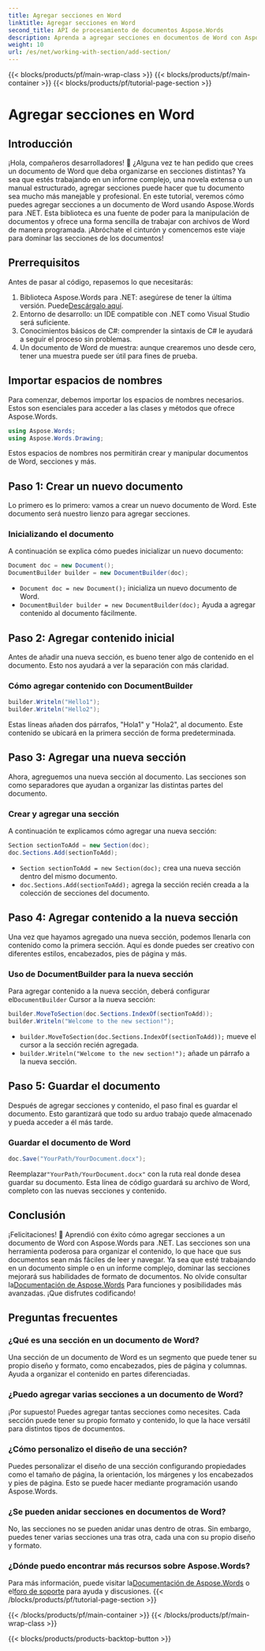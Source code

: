 ```yaml
---
title: Agregar secciones en Word
linktitle: Agregar secciones en Word
second_title: API de procesamiento de documentos Aspose.Words
description: Aprenda a agregar secciones en documentos de Word con Aspose.Words para .NET. Esta guía cubre todo, desde la creación de un documento hasta la adición y administración de secciones.
weight: 10
url: /es/net/working-with-section/add-section/
---
```


{{< blocks/products/pf/main-wrap-class >}}
{{< blocks/products/pf/main-container >}}
{{< blocks/products/pf/tutorial-page-section >}}

# Agregar secciones en Word


## Introducción

¡Hola, compañeros desarrolladores! 👋 ¿Alguna vez te han pedido que crees un documento de Word que deba organizarse en secciones distintas? Ya sea que estés trabajando en un informe complejo, una novela extensa o un manual estructurado, agregar secciones puede hacer que tu documento sea mucho más manejable y profesional. En este tutorial, veremos cómo puedes agregar secciones a un documento de Word usando Aspose.Words para .NET. Esta biblioteca es una fuente de poder para la manipulación de documentos y ofrece una forma sencilla de trabajar con archivos de Word de manera programada. ¡Abróchate el cinturón y comencemos este viaje para dominar las secciones de los documentos!

## Prerrequisitos

Antes de pasar al código, repasemos lo que necesitarás:

1.  Biblioteca Aspose.Words para .NET: asegúrese de tener la última versión. Puede[Descárgalo aquí](https://releases.aspose.com/words/net/).
2. Entorno de desarrollo: un IDE compatible con .NET como Visual Studio será suficiente.
3. Conocimientos básicos de C#: comprender la sintaxis de C# le ayudará a seguir el proceso sin problemas.
4. Un documento de Word de muestra: aunque crearemos uno desde cero, tener una muestra puede ser útil para fines de prueba.

## Importar espacios de nombres

Para comenzar, debemos importar los espacios de nombres necesarios. Estos son esenciales para acceder a las clases y métodos que ofrece Aspose.Words.

```csharp
using Aspose.Words;
using Aspose.Words.Drawing;
```

Estos espacios de nombres nos permitirán crear y manipular documentos de Word, secciones y más.

## Paso 1: Crear un nuevo documento

Lo primero es lo primero: vamos a crear un nuevo documento de Word. Este documento será nuestro lienzo para agregar secciones.

### Inicializando el documento

A continuación se explica cómo puedes inicializar un nuevo documento:

```csharp
Document doc = new Document();
DocumentBuilder builder = new DocumentBuilder(doc);
```

- `Document doc = new Document();` inicializa un nuevo documento de Word.
- `DocumentBuilder builder = new DocumentBuilder(doc);` Ayuda a agregar contenido al documento fácilmente.

## Paso 2: Agregar contenido inicial

Antes de añadir una nueva sección, es bueno tener algo de contenido en el documento. Esto nos ayudará a ver la separación con más claridad.

### Cómo agregar contenido con DocumentBuilder

```csharp
builder.Writeln("Hello1");
builder.Writeln("Hello2");
```

Estas líneas añaden dos párrafos, "Hola1" y "Hola2", al documento. Este contenido se ubicará en la primera sección de forma predeterminada.

## Paso 3: Agregar una nueva sección

Ahora, agreguemos una nueva sección al documento. Las secciones son como separadores que ayudan a organizar las distintas partes del documento.

### Crear y agregar una sección

A continuación te explicamos cómo agregar una nueva sección:

```csharp
Section sectionToAdd = new Section(doc);
doc.Sections.Add(sectionToAdd);
```

- `Section sectionToAdd = new Section(doc);` crea una nueva sección dentro del mismo documento.
- `doc.Sections.Add(sectionToAdd);` agrega la sección recién creada a la colección de secciones del documento.

## Paso 4: Agregar contenido a la nueva sección

Una vez que hayamos agregado una nueva sección, podemos llenarla con contenido como la primera sección. Aquí es donde puedes ser creativo con diferentes estilos, encabezados, pies de página y más.

### Uso de DocumentBuilder para la nueva sección

 Para agregar contenido a la nueva sección, deberá configurar el`DocumentBuilder` Cursor a la nueva sección:

```csharp
builder.MoveToSection(doc.Sections.IndexOf(sectionToAdd));
builder.Writeln("Welcome to the new section!");
```

- `builder.MoveToSection(doc.Sections.IndexOf(sectionToAdd));` mueve el cursor a la sección recién agregada.
- `builder.Writeln("Welcome to the new section!");` añade un párrafo a la nueva sección.

## Paso 5: Guardar el documento

Después de agregar secciones y contenido, el paso final es guardar el documento. Esto garantizará que todo su arduo trabajo quede almacenado y pueda acceder a él más tarde.

### Guardar el documento de Word

```csharp
doc.Save("YourPath/YourDocument.docx");
```

 Reemplazar`"YourPath/YourDocument.docx"` con la ruta real donde desea guardar su documento. Esta línea de código guardará su archivo de Word, completo con las nuevas secciones y contenido.

## Conclusión

 ¡Felicitaciones! 🎉 Aprendió con éxito cómo agregar secciones a un documento de Word con Aspose.Words para .NET. Las secciones son una herramienta poderosa para organizar el contenido, lo que hace que sus documentos sean más fáciles de leer y navegar. Ya sea que esté trabajando en un documento simple o en un informe complejo, dominar las secciones mejorará sus habilidades de formato de documentos. No olvide consultar la[Documentación de Aspose.Words](https://reference.aspose.com/words/net/) Para funciones y posibilidades más avanzadas. ¡Que disfrutes codificando!

## Preguntas frecuentes

### ¿Qué es una sección en un documento de Word?

Una sección de un documento de Word es un segmento que puede tener su propio diseño y formato, como encabezados, pies de página y columnas. Ayuda a organizar el contenido en partes diferenciadas.

### ¿Puedo agregar varias secciones a un documento de Word?

¡Por supuesto! Puedes agregar tantas secciones como necesites. Cada sección puede tener su propio formato y contenido, lo que la hace versátil para distintos tipos de documentos.

### ¿Cómo personalizo el diseño de una sección?

Puedes personalizar el diseño de una sección configurando propiedades como el tamaño de página, la orientación, los márgenes y los encabezados y pies de página. Esto se puede hacer mediante programación usando Aspose.Words.

### ¿Se pueden anidar secciones en documentos de Word?

No, las secciones no se pueden anidar unas dentro de otras. Sin embargo, puedes tener varias secciones una tras otra, cada una con su propio diseño y formato.

### ¿Dónde puedo encontrar más recursos sobre Aspose.Words?

 Para más información, puede visitar la[Documentación de Aspose.Words](https://reference.aspose.com/words/net/) o el[foro de soporte](https://forum.aspose.com/c/words/8) para ayuda y discusiones.
{{< /blocks/products/pf/tutorial-page-section >}}

{{< /blocks/products/pf/main-container >}}
{{< /blocks/products/pf/main-wrap-class >}}

{{< blocks/products/products-backtop-button >}}
